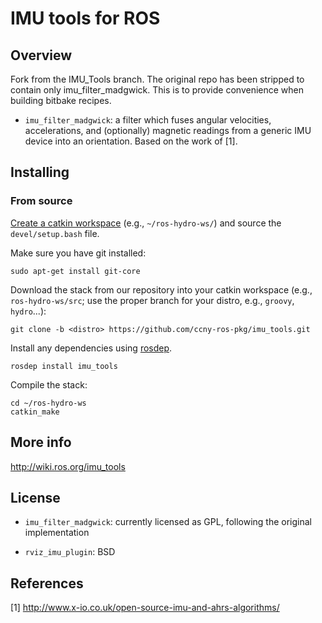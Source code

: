 IMU tools for ROS
===================================

Overview
-----------------------------------

Fork from the IMU_Tools branch. The original repo has been stripped to contain only imu_filter_madgwick. This is to provide convenience when building bitbake recipes.

 * `imu_filter_madgwick`: a filter which fuses angular velocities,
accelerations, and (optionally) magnetic readings from a generic IMU 
device into an orientation. Based on the work of [1].

Installing
-----------------------------------

### From source ###

[Create a catkin workspace](http://wiki.ros.org/catkin/Tutorials/create_a_workspace)
(e.g., `~/ros-hydro-ws/`) and source the `devel/setup.bash` file.

Make sure you have git installed:

    sudo apt-get install git-core

Download the stack from our repository into your catkin workspace (e.g.,
`ros-hydro-ws/src`; use the proper branch for your distro, e.g., `groovy`,
`hydro`...):

    git clone -b <distro> https://github.com/ccny-ros-pkg/imu_tools.git

Install any dependencies using [rosdep](http://www.ros.org/wiki/rosdep).

    rosdep install imu_tools

Compile the stack:

    cd ~/ros-hydro-ws
    catkin_make

More info
-----------------------------------

http://wiki.ros.org/imu_tools

License
-----------------------------------

 * `imu_filter_madgwick`: currently licensed as GPL, following the original implementation

 * `rviz_imu_plugin`: BSD

References
-----------------------------------
 [1] http://www.x-io.co.uk/open-source-imu-and-ahrs-algorithms/
